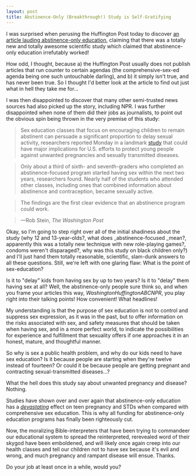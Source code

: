 ```yaml
---
layout: post
title: Abstinence-Only (Breakthrough!) Study is Self-Gratifying
---
```


I was surprised when perusing the Huffington Post today to discover [an article lauding abstinence-only education](http://www.washingtonpost.com/wp-dyn/content/article/2010/02/01/AR2010020102628.html?hpid=topnews), claiming that there was a totally new and totally awesome scientific study which claimed that abstinence-only education irrefutably worked!

How odd, I thought, because a) the Huffington Post usually does not publish articles that run counter to certain agendas (the comprehensive-sex-ed agenda being one such untouchable darling), and b) it simply isn't true, and has never been true. So I thought I'd better look at the article to find out just what in hell they take me for...

I was then disappointed to discover that many other semi-trusted news sources had also picked up the story, including NPR. I was further disappointed when none of them did their jobs as journalists, to point out the obvious spin being thrown in the very premise of this study:


> Sex education classes that focus on encouraging children to remain abstinent can persuade a significant proportion to delay sexual activity, researchers reported Monday in a landmark [study](http://archpedi.ama-assn.org/cgi/content/short/164/2/152?home) that could have major implications for U.S. efforts to protect young people against unwanted pregnancies and sexually transmitted diseases.

> Only about a third of sixth- and seventh-graders who completed an abstinence-focused program started having sex within the next two years, researchers found. Nearly half of the students who attended other classes, including ones that combined information about abstinence and contraception, became sexually active.

> The findings are the first clear evidence that an abstinence program could work.

> —Rob Stein, _The Washington Post_


Okay, so I'm going to step right over all of the initial shadiness about the study (why 12 and 13-year-olds?, what does _abstinence-focused _mean?, apparently this was a totally new technique with new role-playing games?, condoms weren't disparaged?, why was this study on black children only?) and I'll just hand them totally reasonable, scientific, slam-dunk answers to all these questions. Still, we're left with one glaring flaw: What is the point of sex-education?

Is it to "delay" kids from having sex by up to two years? Is it to "delay" them having sex at all? Well, the abstinence-only people sure think so, and when you frame your articles this way, _WashingtonHuffingtonABCNPR_, you play right into their talking points! How convenient! What headlines!

My understanding is that the purpose of sex education is not to control and suppress sex expression, as it was in the past, but to offer information on the risks associated with sex, and safety measures that should be taken when having sex, and in a more perfect world, to indicate the possibilities for experience and fulfillment that sexuality offers if one approaches it in an honest, mature, and thoughtful manner.

So why is sex a public health problem, and why do our kids need to have sex education? Is it because people are starting when they're twelve instead of fourteen? Or could it be because people are getting pregnant and contracting sexual-transmitted diseases...?

What the hell does this study say about unwanted pregnancy and disease? Nothing.

Studies have shown over and over again that abstinence-only education has a _[devastating](http://ari.ucsf.edu/science/reports/abstinence.pdf)_ effect on teen pregnancy and STDs when compared with comprehensive sex education. This is why all funding for abstinence-only education programs has finally been righteously cut.

Now, the moralizing Bible-interpreters that have been trying to commandeer our educational system to spread the reinterpreted, rerevealed word of their skygod have been emboldened, and will likely once again creep into our health classes and tell our children not to have sex because it's evil and wrong, and much pregnancy and rampant disease will ensue. Thanks.

Do your job at least once in a while, would you?
